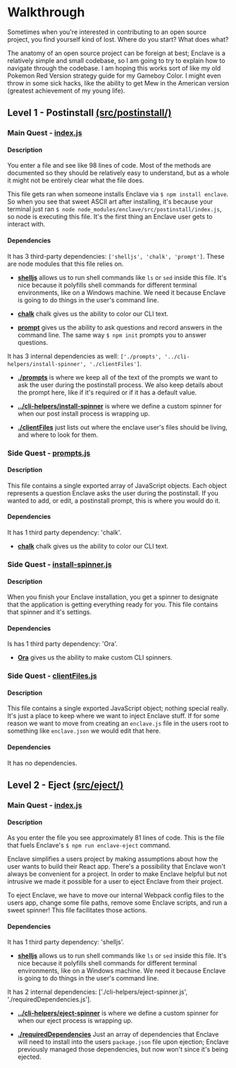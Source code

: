 # Walkthrough
Sometimes when you're interested in contributing to an open source project, you find yourself kind of lost. Where do you start? What does what?

The anatomy of an open source project can be foreign at best; Enclave is a relatively simple and small codebase, so I am going to try to explain how to navigate through the codebase. I am hoping this works sort of like my old Pokemon Red Version strategy guide for my Gameboy Color. I might even throw in some sick hacks, like the ability to get Mew in the American version (greatest achievement of my young life).

## Level 1 - Postinstall [(src/postinstall/)](./src/postinstall)

### Main Quest - [index.js](./src/postinstall/index.js)

#### Description
You enter a file and see like 98 lines of code. Most of the methods are documented so they should be relatively easy to understand, but as a whole it might not be entirely clear what the file does.

This file gets ran when someone installs Enclave via `$ npm install enclave`. So when you see that sweet ASCII art after installing, it's because your terminal just ran `$ node node_modules/enclave/src/postinstall/index.js`, so node is executing this file. It's the first thing an Enclave user gets to interact with.

#### Dependencies
It has 3 third-party dependencies: `['shelljs', 'chalk', 'prompt']`. These are node modules that this file relies on.

  - **[shelljs](https://github.com/shelljs/shelljs)** allows us to run shell commands like `ls` or `sed` inside this file. It's nice because it polyfills shell commands for different terminal environments, like on a Windows machine. We need it because Enclave is going to do things in the user's command line.

  - **[chalk](https://github.com/chalk/chalk)** chalk gives us the ability to color our CLI text.

  - **[prompt](https://github.com/flatiron/prompt)** gives us the ability to ask questions and record answers in the command line. The same way `$ npm init` prompts you to answer questions.

It has 3 internal dependencies as well: `['./prompts', '../cli-helpers/install-spinner', './clientFiles']`.

  - **[./prompts](./src/postinstall/prompts.js)** is where we keep all of the text of the prompts we want to ask the user during the postinstall process. We also keep details about the prompt here, like if it's required or if it has a default value.

  - **[../cli-helpers/install-spinner](./src/cli-helpers/install-spinner.js)** is where we define a custom spinner for when our post install process is wrapping up.

  - **[./clientFiles](./src/postinstall/clientFiles.js)** just lists out where the enclave user's files should be living, and where to look for them.

### Side Quest - [prompts.js](./src/postinstall/prompts.js)

#### Description
This file contains a single exported array of JavaScript objects. Each object represents a question Enclave asks the user during the postinstall. If you wanted to add, or edit, a postinstall prompt, this is where you would do it.

#### Dependencies
It has 1 third party dependency: 'chalk'.

  - **[chalk](https://github.com/chalk/chalk)** chalk gives us the ability to color our CLI text.

### Side Quest - [install-spinner.js](./src/cli-helpers/install-spinner.js)

#### Description
When you finish your Enclave installation, you get a spinner to designate that the application is getting everything ready for you. This file contains that spinner and it's settings.

#### Dependencies
Is has 1 third party dependency: 'Ora'.

  - **[Ora](https://github.com/sindresorhus/ora)** gives us the ability to make custom CLI spinners.

### Side Quest - [clientFiles.js](./src/postinstall/clientFiles.js)

#### Description
This file contains a single exported JavaScript object; nothing special really. It's just a place to keep where we want to inject Enclave stuff. If for some reason we want to move from creating an `enclave.js` file in the users root to something like `enclave.json` we would edit that here.

#### Dependencies
It has no dependencies.

## Level 2 - Eject [(src/eject/)](./src/eject)

### Main Quest - [index.js](./src/eject/index.js)

#### Description
As you enter the file you see approximately 81 lines of code. This is the file that fuels Enclave's `$ npm run enclave-eject` command.

Enclave simplifies a users project by making assumptions about how the user wants to build their React app. There's a possibility that Enclave won't always be convenient for a project. In order to make Enclave helpful but not intrusive we made it possible for a user to eject Enclave from their project.

To eject Enclave, we have to move our internal Webpack config files to the users app, change some file paths, remove some Enclave scripts, and run a sweet spinner! This file facilitates those actions.

#### Dependencies
It has 1 third party dependency: 'shelljs'.

  - **[shelljs](https://github.com/shelljs/shelljs)** allows us to run shell commands like `ls` or `sed` inside this file. It's nice because it polyfills shell commands for different terminal environments, like on a Windows machine. We need it because Enclave is going to do things in the user's command line.

It has 2 internal dependencies: ['./cli-helpers/eject-spinner.js', './requiredDependencies.js'].

  - **[../cli-helpers/eject-spinner](./src/cli-helpers/eject-spinner.js)** is where we define a custom spinner for when our eject process is wrapping up.

  - **[./requiredDependencies](./src/eject/requiredDependencies.js)** Just an array of dependencies that Enclave will need to install into the users `package.json` file upon ejection; Enclave previously managed those dependencies, but now won't since it's being ejected.
